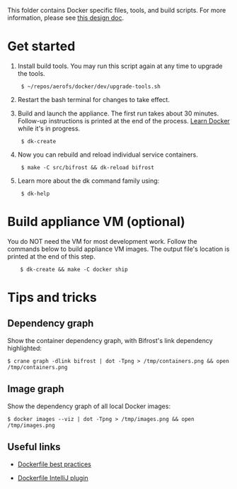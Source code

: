 This folder contains Docker specific files, tools, and build scripts. For more 
information, please see [this design doc](../docs/design/docker.html).

# Get started

1. Install build tools. You may run this script again at any time to upgrade the tools.

        $ ~/repos/aerofs/docker/dev/upgrade-tools.sh

2. Restart the bash terminal for changes to take effect.
   
3. Build and launch the appliance. The first run takes about 30 minutes. Follow-up instructions
is printed at the end of the process. [Learn Docker](https://docs.docker.com/userguide/) while
it's in progress.

        $ dk-create

4. Now you can rebuild and reload individual service containers.

        $ make -C src/bifrost && dk-reload bifrost
        
5. Learn more about the dk command family using:

        $ dk-help

# Build appliance VM (optional)

You do NOT need the VM for most development work. Follow the commands below to build appliance
VM images. The output file's location is printed at the end of this step.

        $ dk-create && make -C docker ship


# Tips and tricks

## Dependency graph

Show the container dependency graph, with Bifrost's link dependency highlighted:

    $ crane graph -dlink bifrost | dot -Tpng > /tmp/containers.png && open /tmp/containers.png
    
## Image graph

Show the dependency graph of all local Docker images:

    $ docker images --viz | dot -Tpng > /tmp/images.png && open /tmp/images.png

## Useful links

- [Dockerfile best practices](https://docs.docker.com/articles/dockerfile_best-practices/)

- [Dockerfile IntelliJ plugin](https://github.com/masgari/docker-intellij-idea)
